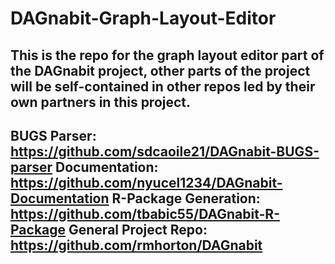 # DAGnabit-Graph-Layout-Editor
This is the repo for the graph layout editor part of the DAGnabit project, other parts of the project will be self-contained in other repos led by their own partners in this project.
---
BUGS Parser: https://github.com/sdcaoile21/DAGnabit-BUGS-parser 
Documentation: https://github.com/nyucel1234/DAGnabit-Documentation
R-Package Generation: https://github.com/tbabic55/DAGnabit-R-Package
General Project Repo: https://github.com/rmhorton/DAGnabit
---
